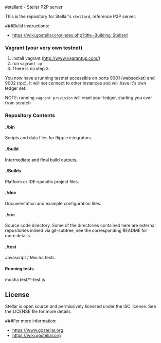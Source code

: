 #stellard - Stellar P2P server

This is the repository for Stellar's `stellard`, reference P2P server.

###Build instructions:
* https://wiki.gostellar.org/index.php?title=Building_Stellard

### Vagrant (your very own testnet)

1.  Install vagrant (http://www.vagrantup.com/)
2.  run `vagrant up`
3.  There is no step 3.

You now have a running testnet accessible on ports 9001 (websocket) and 9002 (rpc).  It will not connect to other instances and will have it's own ledger set.

NOTE: running `vagrant provision` will reset your ledger, starting you over from scratch

### Repository Contents

#### ./bin
Scripts and data files for Ripple integrators.

#### ./build
Intermediate and final build outputs.

#### ./Builds
Platform or IDE-specific project files.

#### ./doc
Documentation and example configuration files.

#### ./src
Source code directory. Some of the directories contained here are
external repositories inlined via git-subtree, see the corresponding
README for more details.

#### ./test
Javascript / Mocha tests.

#### Running tests
mocha test/*-test.js

## License
Stellar is open source and permissively licensed under the ISC license. See the
LICENSE file for more details.

###For more information:
* https://www.gostellar.org
* https://wiki.gostellar.org
